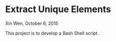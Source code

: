 # Extract Unique Elements
Xin Wen, October 6, 2015

This project is to develop a Bash Shell script.
